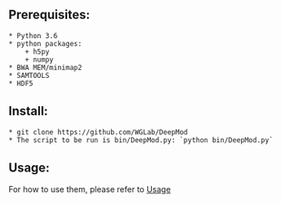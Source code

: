 
## Prerequisites:
	* Python 3.6
	* python packages:
		+ h5py
		+ numpy
	* BWA MEM/minimap2
	* SAMTOOLS
	* HDF5

## Install:
	* git clone https://github.com/WGLab/DeepMod
	* The script to be run is bin/DeepMod.py: `python bin/DeepMod.py`
	
## Usage:
 For how to use them, please refer to [Usage](https://github.com/WGLab/DeepMod/blob/master/docs/Usage.md)

